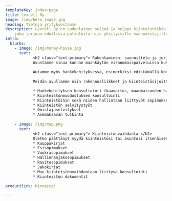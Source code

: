 ```yaml
---
templateKey: index-page
title: Lexcell Oy
image: /img/hero_image.jpg
heading: Tietoja yrityksestämme
description: Lexcell Oy on uudenlainen selkeä ja helppo kiinteistöihin liittyvään konsultointiin keskittynyt yritys,
    joka tarjoaa edullisia palveluita niin yksityisille maanomistajille, rakennusyrityksille kuin sijoittajille.
intro:
  blurbs:
    - image: /img/money-house.jpg
      text: |
            <h2 class="text-primary"> Rakentaminen- suunnittelu ja juridinen osaaminen </h2>
            Avustamme sinua kunnan maankäytön viranomaispalveluissa kuten kaavoitukseen, maaomaisuuden hallintaan, rakennuslupaan ja kiinteistönmuodostukseen liittyen.
            
            Autamme myös hankekehityksessä, esimerkiksi edistämällä kommunikointia ja yhteistyötä kunnan kanssa ja löytämään yhdessä kanssanne mahdollisuuksia investoida maaomaisuuteen.
            
            Meidän avullamme niin rakennusliikkeet ja kiinteistösijoittajat kuin yksityiset toimijat saavat kokonaisvaltaista palvelua pienkiinteistöjen kehittämisessä.

            * Hankekehityksen konsultointi (kaavoitus, maaomaisuuden hallinta- ja kehittäminen)
            * Kiinteistönmuodostuksen konsultointi
            * Kiinteistöihin sekä niiden hallintaan liittyvät sopimukset
            * Kiinteistön selvitystyöt
            * Omistajaselvitykset
            * Asemakaavan tulkinta
           
    - image: /img/map.png
      text: |
            <h2 class="text-primary"> Kiinteistönvaihdanta </h2>
            Oletko päättänyt myydä kiinteistösi tai asuntosi itsenäisesti? Meidän kautta saat ammattilaiset laatimat luovutuskirjat sekä muut kiinteistöihin liittyvät sopimusasiakirjat edullisesti. Avustamme prosessin läpiviemisessä myös haastavammissa tapauksissa.
            * Kauppakirjat
            * Esisopimukset
            * Vuokrasopimukset
            * Hallinnanjakosopimukset
            * Rasitesopimukset
            * Jakokirjat
            * Muu kiinteistönvaihdantaan liittyvä konsultointi
            * Kiinteistön dokumentit

productlink: Hinnasto!

---
```

